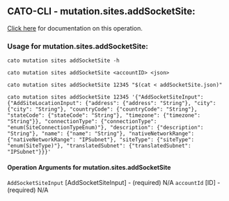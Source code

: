 
## CATO-CLI - mutation.sites.addSocketSite:
[Click here](https://api.catonetworks.com/documentation/#mutation-addSocketSite) for documentation on this operation.

### Usage for mutation.sites.addSocketSite:

`cato mutation sites addSocketSite -h`

`cato mutation sites addSocketSite <accountID> <json>`

`cato mutation sites addSocketSite 12345 "$(cat < addSocketSite.json)"`

`cato mutation sites addSocketSite 12345 '{"AddSocketSiteInput": {"AddSiteLocationInput": {"address": {"address": "String"}, "city": {"city": "String"}, "countryCode": {"countryCode": "String"}, "stateCode": {"stateCode": "String"}, "timezone": {"timezone": "String"}}, "connectionType": {"connectionType": "enum(SiteConnectionTypeEnum)"}, "description": {"description": "String"}, "name": {"name": "String"}, "nativeNetworkRange": {"nativeNetworkRange": "IPSubnet"}, "siteType": {"siteType": "enum(SiteType)"}, "translatedSubnet": {"translatedSubnet": "IPSubnet"}}}'`

#### Operation Arguments for mutation.sites.addSocketSite ####
`AddSocketSiteInput` [AddSocketSiteInput] - (required) N/A 
`accountId` [ID] - (required) N/A 
